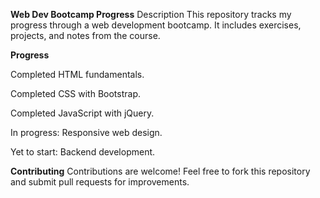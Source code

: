 **Web Dev Bootcamp Progress**
Description
This repository tracks my progress through a web development bootcamp. It includes exercises, projects, and notes from the course.

**Progress**

 Completed HTML fundamentals.
 
 Completed CSS with Bootstrap.
 
 Completed JavaScript with jQuery.
 
 In progress: Responsive web design.
 
 Yet to start: Backend development.
 
**Contributing**
Contributions are welcome! Feel free to fork this repository and submit pull requests for improvements.

